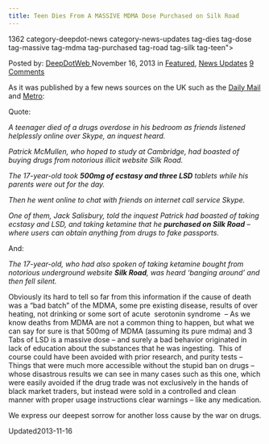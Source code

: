 ```yaml
---
title: Teen Dies From A MASSIVE MDMA Dose Purchased on Silk Road
---
```

1362 category-deepdot-news category-news-updates tag-dies tag-dose tag-massive tag-mdma tag-purchased tag-road tag-silk tag-teen">

<span>Posted by: <a href="https://www.deepdotweb.com/author/admin/" title="">DeepDotWeb </a></span>
<span>November 16, 2013</span>
<span>in <a href="https://www.deepdotweb.com/category/deepdot-news/" rel="category tag">Featured</a>, <a href="https://www.deepdotweb.com/category/news-updates/" rel="category tag">News Updates</a></span>
<span><a href="https://www.deepdotweb.com/2013/11/16/teen-dies-from-a-massive-mdma-dose-purchased-on-silk-road/#comments">9 Comments</a></span>
</p>
<div class="clear"></div>
<div class="entry">
<p>As it was published by a few news sources on the UK such as the <a href="http://www.dailymail.co.uk/news/article-2507675/Patrick-McMullen-teen-died-drugs-overdose-friends-listened-Skype.html">Daily Mail</a> and <a href="http://metro.co.uk/2013/11/14/a-tragedy-of-our-times-teen-dies-while-on-skype-after-buying-drugs-from-silk-road-4187879/">Metro</a>:</p>
<p>Quote:</p>
<p><em><span id="ext-gen186">A teenager died of a drugs overdose in his bedroom as friends listened helplessly online over Skype, an inquest heard.</span></em></p>
<p><em>Patrick McMullen, who hoped to study at Cambridge, had boasted of buying drugs from notorious illicit website Silk Road.</em></p>
<p id="ext-gen185"><em><span id="ext-gen184">The 17-year-old took <strong>500mg of ecstasy and three LSD</strong> tablets while his parents were out for the day.<br />
</span></em></p>
<p><em>Then he went online to chat with friends on internet call service Skype.</em></p>
<p><em><span id="ext-gen187">One of them, Jack Salisbury, told the inquest Patrick had boasted of taking ecstasy and LSD, and taking ketamine that he <strong>purchased on Silk Road</strong> – where users can obtain anything from drugs to fake passports.</span></em></p>
<p>And:</p>
<p><em>The 17-year-old, who had also spoken of taking ketamine bought from notorious underground website <strong>Silk Road</strong>, was heard ‘banging around’ and then fell silent.</em></p>
<p>Obviously its hard to tell so far from this information if the cause of death was a &#8220;bad batch&#8221; of the MDMA, some pre existing disease, results of over heating, not drinking or some sort of acute  serotonin syndrome  &#8211; As we know deaths from MDMA are not a common thing to happen, but what we can say for sure is that 500mg of MDMA (assuming its pure mdma) and 3 Tabs of LSD is a massive dose &#8211; and surely a bad behavior originated in lack of education about the substances that he was ingesting.  This of course could have been avoided with prior research, and purity tests &#8211; Things that were much more accessible without the stupid ban on drugs &#8211; whose disastrous results we can see in many cases such as this one, which were easily avoided if the drug trade was not exclusively in the hands of black market traders, but instead were sold in a controlled and clean manner with proper usage instructions clear warnings &#8211; like any medication.</p>
<p>We express our deepest sorrow for another loss cause by the war on drugs.</p>
</div>
<span style="display:none"><a href="https://www.deepdotweb.com/tag/dies/" rel="tag">dies</a> <a href="https://www.deepdotweb.com/tag/dose/" rel="tag">dose</a> <a href="https://www.deepdotweb.com/tag/massive/" rel="tag">massive</a> <a href="https://www.deepdotweb.com/tag/mdma/" rel="tag">mdma</a> <a href="https://www.deepdotweb.com/tag/purchased/" rel="tag">purchased</a> <a href="https://www.deepdotweb.com/tag/road/" rel="tag">road</a> <a href="https://www.deepdotweb.com/tag/silk/" rel="tag">silk</a> <a href="https://www.deepdotweb.com/tag/teen/" rel="tag">teen</a></span> 
Updated2013-11-16</span>
<div style="display:none" class="vcard author" itemprop="author" itemscope itemtype="http://schema.org/Person"><strong class="fn" itemprop="name">